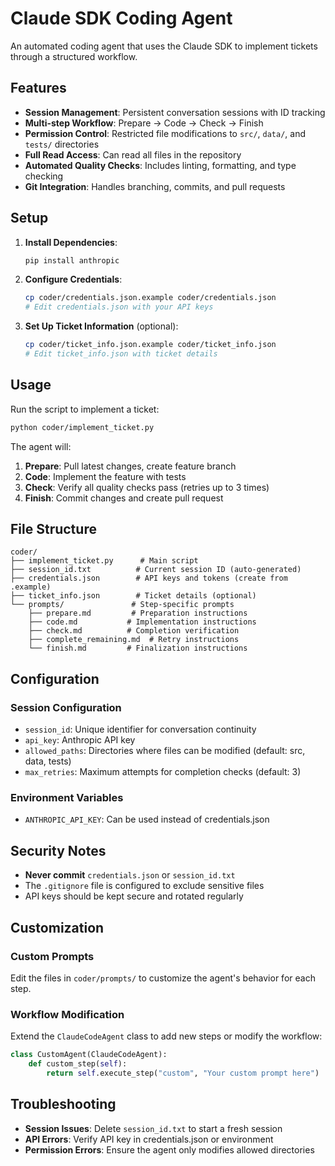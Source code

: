 # Claude SDK Coding Agent

An automated coding agent that uses the Claude SDK to implement tickets through a structured workflow.

## Features

- **Session Management**: Persistent conversation sessions with ID tracking
- **Multi-step Workflow**: Prepare → Code → Check → Finish
- **Permission Control**: Restricted file modifications to `src/`, `data/`, and `tests/` directories
- **Full Read Access**: Can read all files in the repository
- **Automated Quality Checks**: Includes linting, formatting, and type checking
- **Git Integration**: Handles branching, commits, and pull requests

## Setup

1. **Install Dependencies**:
   ```bash
   pip install anthropic
   ```

2. **Configure Credentials**:
   ```bash
   cp coder/credentials.json.example coder/credentials.json
   # Edit credentials.json with your API keys
   ```

3. **Set Up Ticket Information** (optional):
   ```bash
   cp coder/ticket_info.json.example coder/ticket_info.json
   # Edit ticket_info.json with ticket details
   ```

## Usage

Run the script to implement a ticket:

```bash
python coder/implement_ticket.py
```

The agent will:
1. **Prepare**: Pull latest changes, create feature branch
2. **Code**: Implement the feature with tests
3. **Check**: Verify all quality checks pass (retries up to 3 times)
4. **Finish**: Commit changes and create pull request

## File Structure

```
coder/
├── implement_ticket.py      # Main script
├── session_id.txt          # Current session ID (auto-generated)
├── credentials.json        # API keys and tokens (create from .example)
├── ticket_info.json        # Ticket details (optional)
└── prompts/               # Step-specific prompts
    ├── prepare.md         # Preparation instructions
    ├── code.md           # Implementation instructions
    ├── check.md          # Completion verification
    ├── complete_remaining.md  # Retry instructions
    └── finish.md         # Finalization instructions
```

## Configuration

### Session Configuration
- `session_id`: Unique identifier for conversation continuity
- `api_key`: Anthropic API key
- `allowed_paths`: Directories where files can be modified (default: src, data, tests)
- `max_retries`: Maximum attempts for completion checks (default: 3)

### Environment Variables
- `ANTHROPIC_API_KEY`: Can be used instead of credentials.json

## Security Notes

- **Never commit** `credentials.json` or `session_id.txt`
- The `.gitignore` file is configured to exclude sensitive files
- API keys should be kept secure and rotated regularly

## Customization

### Custom Prompts
Edit the files in `coder/prompts/` to customize the agent's behavior for each step.

### Workflow Modification
Extend the `ClaudeCodeAgent` class to add new steps or modify the workflow:

```python
class CustomAgent(ClaudeCodeAgent):
    def custom_step(self):
        return self.execute_step("custom", "Your custom prompt here")
```

## Troubleshooting

- **Session Issues**: Delete `session_id.txt` to start a fresh session
- **API Errors**: Verify API key in credentials.json or environment
- **Permission Errors**: Ensure the agent only modifies allowed directories